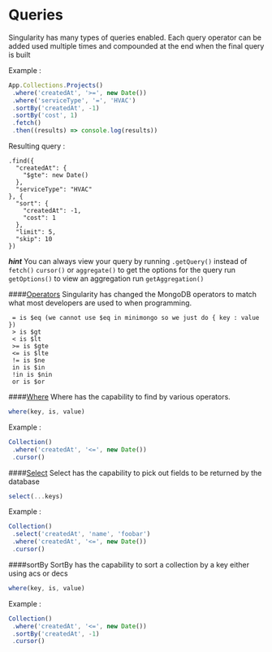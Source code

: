 # Queries

Singularity has many types of queries enabled. Each query operator can be added used multiple times and compounded at the end when the final query is built

Example :

```js
App.Collections.Projects()
 .where('createdAt', '>=', new Date())
 .where('serviceType', '=', 'HVAC')
 .sortBy('createdAt', -1)
 .sortBy('cost', 1)
 .fetch()
 .then((results) => console.log(results))
```

Resulting query :
```
.find({
  "createdAt": {
    "$gte": new Date()
  },
  "serviceType": "HVAC"
}, {
  "sort": {
    "createdAt": -1,
    "cost": 1
  },
  "limit": 5,
  "skip": 10
})
```

***hint***
You can always view your query by running `.getQuery()` instead of `fetch()` `cursor()` or `aggregate()` to get the options for the query run `getOptions()` to view an aggregation run `getAggregation()`

####[Operators](./operators.md)
Singularity has changed the MongoDB operators to match what most developers are used to when programming.

```
 = is $eq (we cannot use $eq in minimongo so we just do { key : value })
 > is $gt
 < is $lt
 >= is $gte
 <= is $lte
 != is $ne
 in is $in
 !in is $nin
 or is $or
```

####[Where](./where.md)
Where has the capability to find by various operators.

```js
where(key, is, value)
```

Example :

```js
Collection()
 .where('createdAt', '<=', new Date())
 .cursor()
```

####[Select](./select.md)
Select has the capability to pick out fields to be returned by the database

```js
select(...keys)
```

Example :

```js
Collection()
 .select('createdAt', 'name', 'foobar')
 .where('createdAt', '<=', new Date())
 .cursor()
```

####sortBy
SortBy has the capability to sort a collection by a key either using acs or decs

```js
where(key, is, value)
```

Example :

```js
Collection()
 .where('createdAt', '<=', new Date())
 .sortBy('createdAt', -1)
 .cursor()
```
